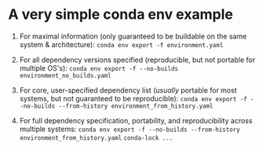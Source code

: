 # A very simple conda env example

1. For maximal information (only guaranteed to be buildable on the same system & architecture):
`conda env export -f environment.yaml`

2. For all dependency versions specified (reproducible, but not portable for multiple OS's):
`conda env export -f --no-builds environment_no_builds.yaml`

3. For core, user-specified dependency list (*usually* portable for most systems, but not guaranteed to be reproducible):
`conda env export -f --no-builds --from-history environment_from_history.yaml`

4. For full dependency specification, portability, and reproducibility across multiple systems:
`conda env export -f --no-builds --from-history environment_from_history.yaml`
`conda-lock ...`

